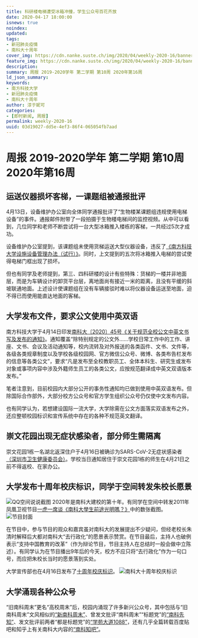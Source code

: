 ```yaml
---
title: 科研楼电梯遭受冰箱冲撞，学生公众号百花齐放
date: 2020-04-17 18:00:00
isnews: true
noindex:
updated:
tags:
- 新冠肺炎疫情
- 南科大十周年
cover_img: https://cdn.nanke.suste.ch/img/2020/04/weekly-2020-16/banner.png
feature_img: https://cdn.nanke.suste.ch/img/2020/04/weekly-2020-16/banner.png
description:
summary: 周报 2019-2020学年 第二学期 第10周 2020年第16周
ld_json_summary:
keywords:
- 南方科技大学
- 新冠肺炎疫情
- 南科大十周年
author: 淳于妮可
categories:
- [即时新闻, 周报]
permalink: weekly-2020-16
uuid: 03d19027-dd5e-4ef3-86f4-065054fb7aad
---
```

# 周报 2019-2020学年 第二学期 第10周 2020年第16周
## 运送仪器损坏客梯，一课题组被通报批评
4月13日，设备维护办公室向全体同学通报批评了“生物楼某课题组违规使用电梯设备”的事件。通报邮件附带了一段拍摄于生物楼电梯间的监控视频。从中可以看到，几位同学和老师不断尝试将一台大型冰箱推入楼栋的客梯，一共经过5次才成功。

设备维护办公室提到，该课题组未使用货梯运送大型仪器设备，违反了[《南方科技大学设施设备管理办法（试行）》](https://cdn.nanke.suste.ch/doc/nanke/2020/04/%E5%85%B3%E4%BA%8E%E5%8D%B0%E5%8F%91%E3%80%8A%E5%8D%97%E6%96%B9%E7%A7%91%E6%8A%80%E5%A4%A7%E5%AD%A6%E8%AE%BE%E6%96%BD%E8%AE%BE%E5%A4%87%E7%AE%A1%E7%90%86%E5%8A%9E%E6%B3%95%EF%BC%88%E8%AF%95%E8%A1%8C%EF%BC%89%E3%80%8B%E7%9A%84%E9%80%9A%E7%9F%A5.pdf)。同时，上文提到的五次将冰箱推入电梯的尝试使得电梯门框出现了损坏。

但也有同学及老师提到，第三、四科研楼的设计有些特殊：货梯的一楼并非地面层，而是为车辆设计的卸货平台层，离地面尚有接近一米的距离，且没有平缓的斜坡联通地面。上述设计使课题组在没有车辆接驳时难以将仪器设备运送至地面，迫不得已而使用能直达地面的客梯。

## 大学发布文件，要求公文使用中英双语
南方科技大学于4月14日印发[南科大〔2020〕45号《关于规范全校公文中英文书写及发布的通知》](https://cdn.nanke.suste.ch/doc/nanke/2020/04/%E5%85%B3%E4%BA%8E%E8%A7%84%E8%8C%83%E5%85%A8%E6%A0%A1%E5%85%AC%E6%96%87%E4%B8%AD%E8%8B%B1%E6%96%87%E4%B9%A6%E5%86%99%E5%8F%8A%E5%8F%91%E5%B8%83%E5%B7%A5%E4%BD%9C%E7%9A%84%E9%80%9A%E7%9F%A5.pdf)。通知覆盖“除特别规定的公文外……学校日常工作中的工作、讲座、文书、会议及活动通知等，校内流转及对外报送的各类函件、文书、文件等，各级各类规章制度以及学校各级校园网、官方微信公众号、微博、各类布告栏发布的信息等各类公文”，要求“凡是发布至全校教职员工、全体本科生、研究生或发布对象或事项内容中涉及外籍师生员工的各类公文，应按规范翻译成中英文双语版本发布。”

笔者注意到，目前校园内大部分公开的事务性通知均已做到使用中英双语发布。但除国际合作部外，大部分校方公众号和官方学生组织公众号仍仅使中文发布内容。

也有同学认为，若想建设国际一流大学，大学除需在公文方面落实双语发布之外，还应整顿校园标识和宣传系统中存在的各种不规范英文翻译。

## 崇文花园出现无症状感染者，部分师生需隔离
崇文花园1栋一名湖北返深住户于4月16日被确诊为SARS-CoV-2无症状感染者[（深圳市卫生健康委员会）](http://wjw.sz.gov.cn/yqxx/202004/t20200417_19173011.htm)。学校当日通知居住于崇文花园1栋的师生在4月21日之前不得返校、在家办公。

## 大学发布十周年校庆标识，同学于空间转发朱校长愿景
![QQ空间说说截图](https://cdn.nanke.suste.ch/img/2020/04/weekly-2020-16/qzone_post.jpg)
2020年是南科大建校的第十年。有同学在空间中转发2011年凤凰卫视节目[一虎一席谈《南科大學生前途光明嗎？》](https://www.bilibili.com/video/av53446355)中的数张截图。
![节目封面](https://cdn.nanke.suste.ch/img/2020/04/weekly-2020-16/一虎一席谈封面.jpg)

在节目中，参与节目的观众和嘉宾虽对南科大的发展提出不少疑问，但经老校长朱清时解释后大都对南科大“去行政化”的愿景表示赞赏。在节目最后，主持人也破例表示“支持中国教育的改革”（作为辩论节目，节目主持人在总结时一般会做中立陈述）。有同学认为在节目播出9年后的今天，校方不应只将“去行政化”作为一句口号，而应把朱校长当时的愿景落到实处。

大学宣传部也在4月16日发布了[十周年校庆标识](https://mp.weixin.qq.com/s/3R7WyzPJCFIvR1rYDbrBFQ)。
![南科大十周年校庆标识](https://cdn.nanke.suste.ch/img/2020/04/weekly-2020-16/sustech-10-years-anniversary-logo.png)

## 大学涌现各种公众号
“旧南科周末”更名“高校周末”后，校园内涌现了许多新兴公众号，其中包括与“旧南科周末”文风相似的[“新南科周末”](/2020/04/10/weekly-2020-15/)、曾发文批评“南科周末”“标题党”的[“南科先知”](https://mp.weixin.qq.com/s/hVDWHH4qssUDQTq1xdDHOA)、发文批评前两者“都是标题党”的[“学苑大道1088”](https://mp.weixin.qq.com/s/2p9hKeAX1ecWdtrG5aOz_A)，还有几乎全篇转载百度贴吧和知乎上有关南科大内容的[“南科知吧”](https://mp.weixin.qq.com/s/nm2juz5QljIaiTspjNpHjA)。
